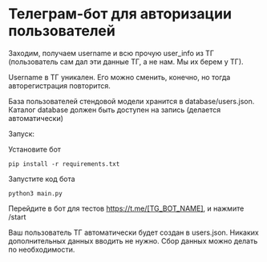 # Телеграм-бот для авторизации пользователей

Заходим, получаем username и всю прочую user_info из ТГ (пользователь сам дал эти данные ТГ, а не нам. Мы их берем у ТГ).

Username в ТГ уникален. Его можно сменить, конечно, но тогда авторегистрация повторится.

База пользователей стендовой модели хранится в database/users.json. Каталог database должен быть доступен на запись (делается автоматически)


Запуск:

Установите бот
```shell
pip install -r requirements.txt
```


Запустите код бота 
```shell
python3 main.py
```

Перейдите в бот для тестов https://t.me/[TG_BOT_NAME], и нажмите /start

Ваш пользователь ТГ автоматически будет создан в users.json. Никаких дополнительных данных вводить не нужно. Сбор данных можно делать по необходимости.